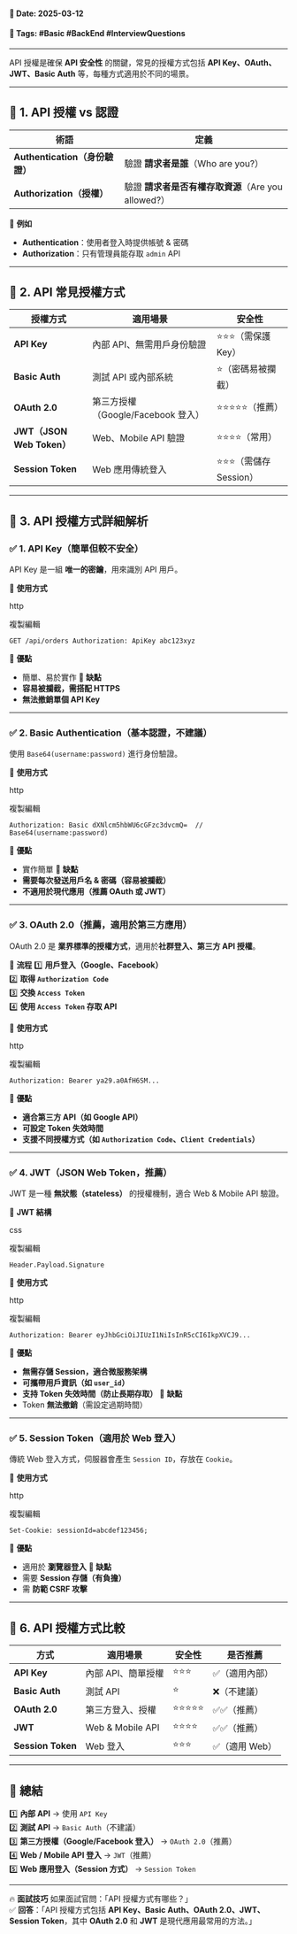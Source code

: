 #### 📅 **Date**: 2025-03-12

#### 🔖 **Tags**: #Basic #BackEnd #InterviewQuestions

---

API 授權是確保 **API 安全性** 的關鍵，常見的授權方式包括 **API Key、OAuth、JWT、Basic Auth** 等，每種方式適用於不同的場景。

---

## **📍 1. API 授權 vs 認證**

|**術語**|**定義**|
|---|---|
|**Authentication（身份驗證）**|驗證 **請求者是誰**（Who are you?）|
|**Authorization（授權）**|驗證 **請求者是否有權存取資源**（Are you allowed?）|

📌 **例如**

- **Authentication**：使用者登入時提供帳號 & 密碼
- **Authorization**：只有管理員能存取 `admin` API

---

## **📍 2. API 常見授權方式**

|**授權方式**|**適用場景**|**安全性**|
|---|---|---|
|**API Key**|內部 API、無需用戶身份驗證|⭐⭐⭐（需保護 Key）|
|**Basic Auth**|測試 API 或內部系統|⭐（密碼易被攔截）|
|**OAuth 2.0**|第三方授權（Google/Facebook 登入）|⭐⭐⭐⭐⭐（推薦）|
|**JWT（JSON Web Token）**|Web、Mobile API 驗證|⭐⭐⭐⭐（常用）|
|**Session Token**|Web 應用傳統登入|⭐⭐⭐（需儲存 Session）|

---

## **📍 3. API 授權方式詳細解析**

### **✅ 1. API Key（簡單但較不安全）**

API Key 是一組 **唯一的密鑰**，用來識別 API 用戶。

📌 **使用方式**

http

複製編輯

`GET /api/orders Authorization: ApiKey abc123xyz`

📌 **優點**

- 簡單、易於實作 📌 **缺點**
- **容易被攔截，需搭配 HTTPS**
- **無法撤銷單個 API Key**

---

### **✅ 2. Basic Authentication（基本認證，不建議）**

使用 `Base64(username:password)` 進行身份驗證。

📌 **使用方式**

http

複製編輯

`Authorization: Basic dXNlcm5hbWU6cGFzc3dvcmQ=  // Base64(username:password)`

📌 **優點**

- 實作簡單 📌 **缺點**
- **需要每次發送用戶名 & 密碼（容易被攔截）**
- **不適用於現代應用（推薦 OAuth 或 JWT）**

---

### **✅ 3. OAuth 2.0（推薦，適用於第三方應用）**

OAuth 2.0 是 **業界標準的授權方式**，適用於**社群登入、第三方 API 授權**。

📌 **流程** 1️⃣ **用戶登入（Google、Facebook）**  
2️⃣ **取得 `Authorization Code`**  
3️⃣ **交換 `Access Token`**  
4️⃣ **使用 `Access Token` 存取 API**

📌 **使用方式**

http

複製編輯

`Authorization: Bearer ya29.a0AfH6SM...`

📌 **優點**

- **適合第三方 API（如 Google API）**
- **可設定 Token 失效時間**
- **支援不同授權方式（如 `Authorization Code`、`Client Credentials`）**

---

### **✅ 4. JWT（JSON Web Token，推薦）**

JWT 是一種 **無狀態（stateless）** 的授權機制，適合 Web & Mobile API 驗證。

📌 **JWT 結構**

css

複製編輯

`Header.Payload.Signature`

📌 **使用方式**

http

複製編輯

`Authorization: Bearer eyJhbGciOiJIUzI1NiIsInR5cCI6IkpXVCJ9...`

📌 **優點**

- **無需存儲 Session，適合微服務架構**
- **可攜帶用戶資訊（如 `user_id`）**
- **支持 Token 失效時間（防止長期存取）** 📌 **缺點**
- Token **無法撤銷**（需設定過期時間）

---

### **✅ 5. Session Token（適用於 Web 登入）**

傳統 Web 登入方式，伺服器會產生 `Session ID`，存放在 `Cookie`。

📌 **使用方式**

http

複製編輯

`Set-Cookie: sessionId=abcdef123456;`

📌 **優點**

- 適用於 **瀏覽器登入** 📌 **缺點**
- 需要 **Session 存儲（有負擔）**
- 需 **防範 CSRF 攻擊**

---

## **📌 6. API 授權方式比較**

|**方式**|**適用場景**|**安全性**|**是否推薦**|
|---|---|---|---|
|**API Key**|內部 API、簡單授權|⭐⭐⭐|✅（適用內部）|
|**Basic Auth**|測試 API|⭐|❌（不建議）|
|**OAuth 2.0**|第三方登入、授權|⭐⭐⭐⭐⭐|✅✅（推薦）|
|**JWT**|Web & Mobile API|⭐⭐⭐⭐|✅✅（推薦）|
|**Session Token**|Web 登入|⭐⭐⭐|✅（適用 Web）|

---

## **📌 總結**

1️⃣ **內部 API** → 使用 `API Key`  
2️⃣ **測試 API** → `Basic Auth`（不建議）  
3️⃣ **第三方授權（Google/Facebook 登入）** → `OAuth 2.0`（推薦）  
4️⃣ **Web / Mobile API 登入** → `JWT`（推薦）  
5️⃣ **Web 應用登入（Session 方式）** → `Session Token`

---

🔥 **面試技巧** 如果面試官問：「API 授權方式有哪些？」  
✅ **回答**：「API 授權方式包括 **API Key、Basic Auth、OAuth 2.0、JWT、Session Token**，其中 **OAuth 2.0** 和 **JWT** 是現代應用最常用的方法。」